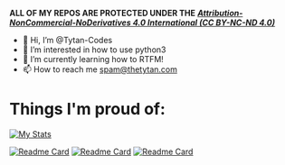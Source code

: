 __ALL OF MY REPOS ARE PROTECTED UNDER THE__ [***Attribution-NonCommercial-NoDerivatives 4.0 International (CC BY-NC-ND 4.0)***](https://creativecommons.org/licenses/by-nc-nd/4.0/)
- 👋 Hi, I’m @Tytan-Codes
- 👀 I’m interested in how to use python3
- 🌱 I’m currently learning how to RTFM!
- 📫 How to reach me spam@thetytan.com
# Things I'm proud of:

[![My Stats](https://github-readme-stats.vercel.app/api?username=tytan-codes&theme=dark)](https://thetytan.com)

[![Readme Card](https://github-readme-stats.vercel.app/api/pin/?username=tytan-codes&repo=Better-Day&show_owner=true&theme=dark)](https://github.com/tytan-codes/better-day)
[![Readme Card](https://github-readme-stats.vercel.app/api/pin/?username=tytan-codes&repo=chatGPT&show_owner=true&theme=dark)](https://github.com/tytan-codes/chatGPT)
[![Readme Card](https://github-readme-stats.vercel.app/api/pin/?username=tytan-codes&repo=myWebsite&show_owner=true&theme=dark)](https://thetytan.com)
<!---
tysudo/tysudo is a ✨ special ✨ repository because its `README.md` (this file) appears on your GitHub profile.
You can click the Preview link to take a look at your changes.
--->
